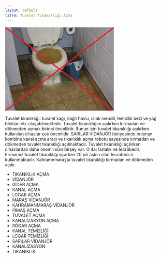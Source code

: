 ```yaml
---
layout: default
title: Tuvalet Tıkanıklığı Açma
---
```


<div class="single-details" markdown="1">

<img class="alighn-left" src="img/service/service1.jpg">

Tuvalet tıkanıklığı: tuvalet kağı, kağıt havlu, ıslak mendil, temizlik bezi ve yağ blokları vb. oluşabilmektedir. Tuvalet tıkanıklığını açılırken kırmadan ve dökmeden açmak birinci önceliktir. Bunun için tuvalet tıkanıklığı açılırken kullanılan cihazlar çok önemlidir. SARILAR VİDANJÖR bünyesinde bulunan kombine kanal açma aracı ve tıkanıklık açma robotu sayesinde kırmadan ve dökmeden tuvalet tıkanıklığı açılmaktadır.
Tuvalet tıkanıklığı açılırken cihazlardan daha önemli olan birşey var. O da: Ustalık ve tecrübedir. Firmamız tuvalet tıkanıklığı açarken 20 yılı aşkın olan tecrübesini kullanmaktadır.
Kahramnmaraşta tuvalet tıkanıklığı kırmadan ve dökmeden açılır.


*   TIKANIKLIK AÇMA
*   VİDANJÖR
*   GİDER AÇMA
*   KANAL AÇMA
*   LOGAR AÇMA
*   MARAŞ VİDANJÖR
*   KAHRAMANMARAŞ VİDANJÖR
*   PİMAŞ AÇMA
*   TUVALET AÇMA
*   KANALİZASYON AÇMA
*   RÖGAR AÇMA
*   KANAL TEMİZLİĞİ
*   LOGAR TEMİZLİĞİ
*   SARILAR VİDANJÖR
*   KANALİZASYON 
*   TIKANIKLIK

</div>
